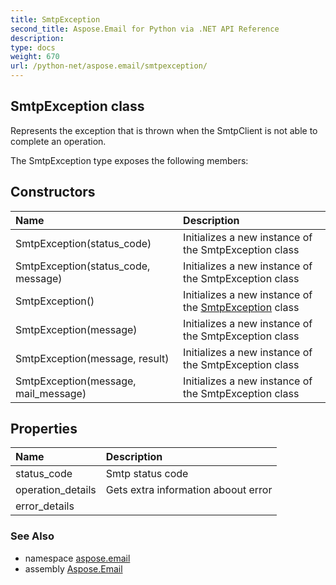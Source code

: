 ```yaml
---
title: SmtpException
second_title: Aspose.Email for Python via .NET API Reference
description: 
type: docs
weight: 670
url: /python-net/aspose.email/smtpexception/
---
```


## SmtpException class

Represents the exception that is thrown when the SmtpClient is not able to complete an operation.

The SmtpException type exposes the following members:
## Constructors
| Name | Description |
| :- | :- |
|SmtpException(status_code)|Initializes a new instance of the SmtpException class|
|SmtpException(status_code, message)|Initializes a new instance of the SmtpException class|
|SmtpException()|Initializes a new instance of the [SmtpException](/email/python-net/aspose.email/smtpexception/) class|
|SmtpException(message)|Initializes a new instance of the SmtpException class|
|SmtpException(message, result)|Initializes a new instance of the SmtpException class|
|SmtpException(message, mail_message)|Initializes a new instance of the SmtpException class|
## Properties
| Name | Description |
| :- | :- |
|status_code|Smtp status code|
|operation_details|Gets extra information aboout error|
|error_details|  |

### See Also

* namespace [aspose.email](/email/python-net/aspose.email/)
* assembly [Aspose.Email](/email/python-net/)

